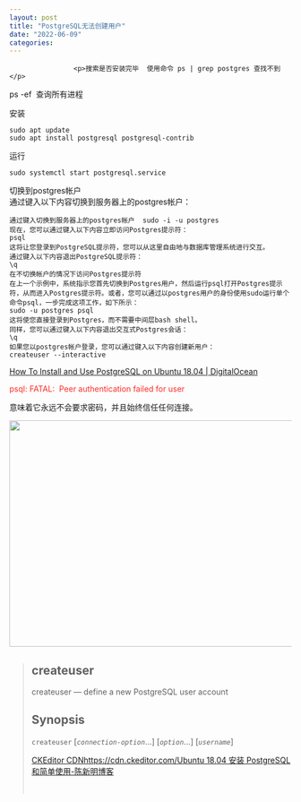 ```yaml
---
layout: post
title: "PostgreSQL无法创建用户"
date: "2022-06-09"
categories: 
---
```


                    <p>搜索是否安装完毕  使用命令 ps | grep postgres 查找不到</p> 
<p>ps -ef  查询所有进程</p> 
<p>安装</p> 
<pre><code>sudo apt update
sudo apt install postgresql postgresql-contrib</code></pre> 
<p>运行</p> 
<pre><code>sudo systemctl start postgresql.service</code></pre> 
<p>切换到postgres帐户<br> 通过键入以下内容切换到服务器上的postgres帐户：</p> 
<pre><code>通过键入切换到服务器上的postgres帐户  sudo -i -u postgres   
现在，您可以通过键入以下内容立即访问Postgres提示符：
psql   
这将让您登录到PostgreSQL提示符，您可以从这里自由地与数据库管理系统进行交互。
通过键入以下内容退出PostgreSQL提示符：
\q
在不切换帐户的情况下访问Postgres提示符
在上一个示例中，系统指示您首先切换到Postgres用户，然后运行psql打开Postgres提示符，从而进入Postgres提示符。或者，您可以通过以postgres用户的身份使用sudo运行单个命令psql，一步完成这项工作，如下所示：
sudo -u postgres psql
这将使您直接登录到Postgres，而不需要中间层bash shell。
同样，您可以通过键入以下内容退出交互式Postgres会话：
\q
如果您以postgres帐户登录，您可以通过键入以下内容创建新用户：
createuser --interactive</code></pre> 
<p><a href="https://www.digitalocean.com/community/tutorials/how-to-install-and-use-postgresql-on-ubuntu-18-04" title="How To Install and Use PostgreSQL on Ubuntu 18.04  | DigitalOcean">How To Install and Use PostgreSQL on Ubuntu 18.04 | DigitalOcean</a></p> 
<p></p> 
<p></p> 
<p><span style="color:#fe2c24;">psql: FATAL:  Peer authentication failed for user</span></p> 
<p>意味着它永远不会要求密码，并且始终信任任何连接。</p> 
<p><img alt="" height="404" src="https://img-blog.csdnimg.cn/2eeaec492e344d07b066ea0a618769e8.png?x-oss-process=image/watermark,type_d3F5LXplbmhlaQ,shadow_50,text_Q1NETiBA6K645aKo44Gu5bCP6J206J22,size_20,color_FFFFFF,t_70,g_se,x_16" width="729"></p> 
<blockquote> 
 <h2>createuser</h2> 
 <p>createuser — define a new PostgreSQL user account</p> 
 <h2>Synopsis</h2> 
 <p id="id-1.9.4.5.4.1"><code>createuser</code> [<em><code>connection-option</code></em>...] [<em><code>option</code></em>...] [<em><code>username</code></em>]</p> 
 <p><a class="has-card" href="https://cdn.ckeditor.com/" title="CKEditor CDN"><span class="link-card-box"><span class="link-title">CKEditor CDN</span><span class="link-link"><img alt="" class="link-link-icon" src="https://csdnimg.cn/release/blog_editor_html/release2.0.8/ckeditor/plugins/CsdnLink/icons/icon-default.png?t=M276">https://cdn.ckeditor.com/</span></span></a><a href="http://www.chenxm.cc/article/1048.html" title="Ubuntu 18.04 安装 PostgreSQL和简单使用-陈新明博客">Ubuntu 18.04 安装 PostgreSQL和简单使用-陈新明博客</a></p> 
 <p> </p> 
</blockquote>
                
